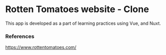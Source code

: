 # Rotten Tomatoes website - Clone
This app is developed as a part of learning practices using Vue, and Nuxt. 
### References
https://www.rottentomatoes.com/
